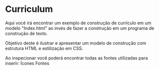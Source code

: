 # Curriculum
Aqui você irá encontrar um exemplo de construção de currículo em um modelo "Index.html" ao invés de fazer a construção em um programa de construção de texto.

Objetivo deste é ilustrar e apresentar um modelo de construção com estrutura HTML e estilização em CSS.

Ao inspecionar você poderá encontrar todas as fontes utilizadas para inserir:
Ícones
Fontes
